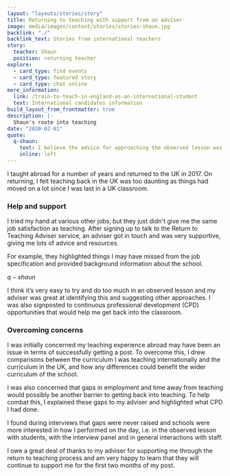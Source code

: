 ```yaml
---
layout: "layouts/stories/story"
title: Returning to teaching with support from an adviser
image: media/images/content/stories/stories-shaun.jpg
backlink: "./"
backlink_text: Stories from international teachers
story:
  teacher: Shaun
  position: returning teacher
explore:
  - card_type: find events
  - card_type: featured story
  - card_type: chat online
more_information:
  link: /train-to-teach-in-england-as-an-international-student
  text: International candidates information
build_layout_from_frontmatter: true
description: |-
  Shaun's route into teaching
date: "2020-02-01"
quote:
  q-shaun:
    text: I believe the advice for approaching the observed lesson was exceptional – I received lots of great ideas (especially for science practicals).
    inline: left
---
```


I taught abroad for a number of years and returned to the UK in 2017. On returning, I felt teaching back in the UK was too daunting as things had moved on a lot since I was last in a UK classroom.

### Help and support

I tried my hand at various other jobs, but they just didn't give me the same job satisfaction as teaching. After signing up to talk to the Return to Teaching Adviser service, an adviser got in touch and was very supportive, giving me lots of advice and resources.

For example, they highlighted things I may have missed from the job specification and provided background information about the school.

$q-shaun$

I think it’s very easy to try and do too much in an observed lesson and my adviser was great at identifying this and suggesting other approaches. I was also signposted to continuous professional development (CPD) opportunities that would help me get back into the classroom.

### Overcoming concerns

I was initially concerned my teaching experience abroad may have been an issue in terms of successfully getting a post. To overcome this, I drew comparisons between the curriculum I was teaching internationally and the curriculum in the UK, and how any differences could benefit the wider curriculum of the school.

I was also concerned that gaps in employment and time away from teaching would possibly be another barrier to getting back into teaching. To help combat this, I explained these gaps to my adviser and highlighted what CPD I had done.

I found during interviews that gaps were never raised and schools were more interested in how I performed on the day, i.e. in the observed lesson with students, with the interview panel and in general interactions with staff.

I owe a great deal of thanks to my adviser for supporting me through the return to teaching process and am very happy to learn that they will continue to support me for the first two months of my post.
